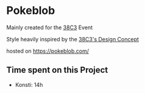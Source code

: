 # Pokeblob

Mainly created for the [38C3](https://events.ccc.de/congress/2024/infos/index.html) Event

Style heavily inspired by the [38C3's Design Concept
](https://events.ccc.de/congress/2024/infos/styleguide.html)

hosted on https://pokeblob.com/

## Time spent on this Project
- Konsti: 14h


